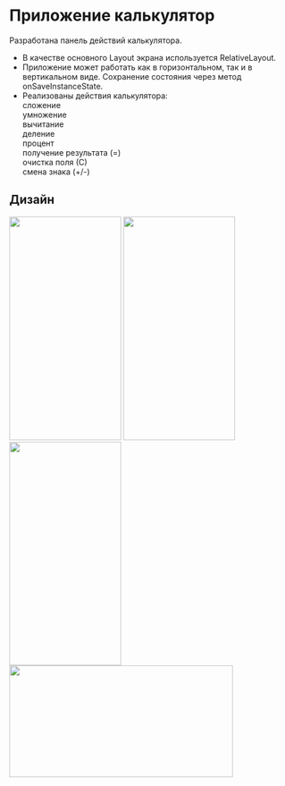 # Приложение калькулятор
Разработана панель действий калькулятора.  
- В качестве основного Layout экрана используется RelativeLayout. 
- Приложение может работать как в горизонтальном, так и в вертикальном виде. Сохранение состояния через метод onSaveInstanceState.  
- Реализованы действия калькулятора:  
сложение  
умножение  
вычитание  
деление  
процент  
получение результата (=)  
очистка поля (С)  
смена знака  (+/-)

Дизайн
---
<img src="https://github.com/katerinavp/Calculator/blob/master/pictures/Screenshot_calculator.jpg" width="200" height="400"> <img src="https://github.com/katerinavp/Calculator/blob/master/pictures/Screenshot_sum.jpg" width="200" height="400"> <img src="https://github.com/katerinavp/Calculator/blob/master/pictures/Screenshot_result.jpg" width="200" height="400"> 
<img src="https://github.com/katerinavp/Calculator/blob/master/pictures/Screenshot_landscapePosition_1.jpg" width="400" height="200">
